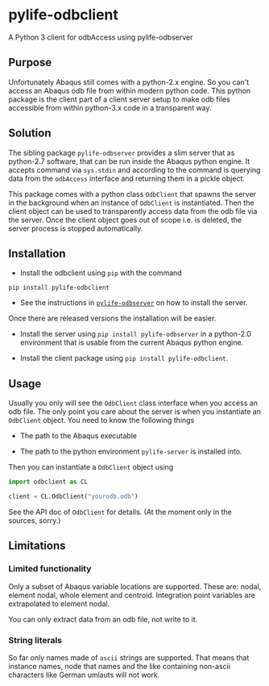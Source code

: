 # pylife-odbclient

A Python 3 client for odbAccess using pylife-odbserver


## Purpose

Unfortunately Abaqus still comes with a python-2.x engine. So you can't access
an Abaqus odb file from within modern python code. This python package is the
client part of a client server setup to make odb files accessible from within
python-3.x code in a transparent way.


## Solution

The sibling package `pylife-odbserver` provides a slim server that as
python-2.7 software, that can be run inside the Abaqus python engine. It
accepts command via `sys.stdin` and according to the command is querying data
from the `odbAccess` interface and returning them in a pickle object.

This package comes with a python class `OdbClient` that spawns the server in
the background when an instance of `OdbClient` is instantiated. Then the client
object can be used to transparently access data from the odb file via the
server. Once the client object goes out of scope i.e. is deleted, the server
process is stopped automatically.


## Installation

* Install the odbclient using `pip` with the command
```
pip install pylife-odbclient
```

* See the instructions in <a href="../odbserver/">`pylife-odbserver`</a> on how
  to install the server.


Once there are released versions the installation will be easier.

* Install the server using `pip install pylife-odbserver` in a python-2.0
  environment that is usable from the current Abaqus python engine.

* Install the client package using `pip install pylife-odbclient`.


## Usage

Usually you only will see the `OdbClient` class interface when you access an
odb file. The only point you care about the server is when you instantiate an
`OdbClient` object. You need to know the following things

* The path to the Abaqus executable

* The path to the python environment `pylife-server` is installed into.

Then you can instantiate a `OdbClient` object using

```python
import odbclient as CL

client = CL.OdbClient("yourodb.odb")
```

See the API doc of `OdbClient` for details. (At the moment only in the sources,
sorry.)


## Limitations

### Limited functionality

Only a subset of Abaqus variable locations are supported. These are: nodal,
element nodal, whole element and centroid. Integration point variables are
extrapolated to element nodal.

You can only extract data from an odb file, not write to it.

### String literals

So far only names made of `ascii` strings are supported.  That means that
instance names, node that names and the like containing non-ascii characters
like German umlauts will not work.
